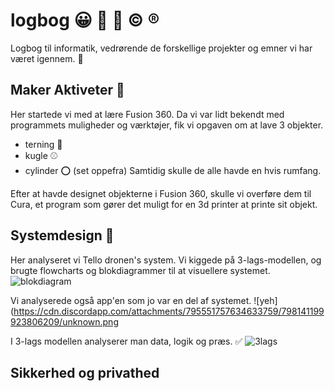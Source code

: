 # logbog :grinning: :notebook_with_decorative_cover: :round_pushpin: :copyright: :registered:

Logbog til informatik, vedrørende de forskellige projekter og emner vi har været igennem. :raised_eyebrow:

## Maker Aktiveter :pushpin:
Her startede vi med at lære Fusion 360. Da vi var lidt bekendt med programmets muligheder og værktøjer, fik vi opgaven om at lave 3 objekter.
- terning :game_die:
- kugle :baseball:
- cylinder :o: (set oppefra)
Samtidig skulle de alle havde en hvis rumfang. 

Efter at havde designet objekterne i Fusion 360, skulle vi overføre dem til Cura, et program som gører det muligt for en 3d printer at printe sit objekt.

## Systemdesign :paperclip:
Her analyseret vi Tello dronen's system. Vi kiggede på 3-lags-modellen, og brugte flowcharts og blokdiagrammer til at visuellere systemet.
![blokdiagram](https://cdn.discordapp.com/attachments/795551757634633759/798139329670807552/unknown.png)

Vi analyserede også app'en som jo var en del af systemet.
![yeh](https://cdn.discordapp.com/attachments/795551757634633759/798141199923806209/unknown.png

I 3-lags modellen analyserer man data, logik og præs. :white_check_mark:
![3lags](https://cdn.discordapp.com/attachments/795551757634633759/798141502952964116/unknown.png)

## Sikkerhed og privathed
